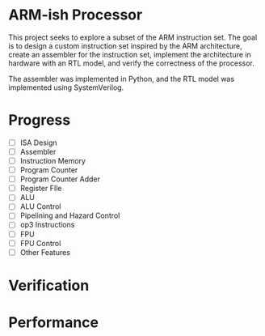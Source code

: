 # ARM-ish Processor
This project seeks to explore a subset of the ARM instruction set. The goal is to design a custom instruction set inspired by the ARM architecture, create an assembler for the instruction set, implement the architecture in hardware with an RTL model, and verify the correctness of the processor.

The assembler was implemented in Python, and the RTL model was implemented using SystemVerilog.

# Progress
- [ ] ISA Design
- [ ] Assembler
- [ ] Instruction Memory
- [ ] Program Counter
- [ ] Program Counter Adder
- [ ] Register FIle
- [ ] ALU
- [ ] ALU Control
- [ ] Pipelining and Hazard Control
- [ ] op3 Instructions
- [ ] FPU
- [ ] FPU Control
- [ ] Other Features

# Verification

# Performance
